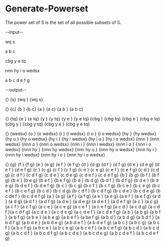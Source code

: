 # Generate-Powerset
The power set of S is the set of all possible subsets of S.

--input--

wq s

a b c

cbg y e tq

nnn hy i o wedsx

a b c d e f g

--output--

{} {s} {wq } {wq s}


{} {c} {b } {b c} {a } {a c} {a b } {a b c}


{} {tq} {e } {e tq} {y } {y tq} {y e } {y e tq} {cbg } {cbg tq} {cbg e } {cbg e tq} {cbg y } {cbg y tq} {cbg y e } 
{cbg y e tq}


{} {wedsx} {o } {o wedsx} {i } {i wedsx} {i o } {i o wedsx} {hy } {hy wedsx} {hy o } {hy o wedsx} {hy i } {hy i wedsx} 
{hy i o } {hy i o wedsx} {nnn } {nnn wedsx} {nnn o } {nnn o wedsx} {nnn i } {nnn i wedsx} {nnn i o } {nnn i o wedsx} 
{nnn hy } {nnn hy wedsx} {nnn hy o } {nnn hy o wedsx} {nnn hy i } {nnn hy i wedsx} {nnn hy i o } {nnn hy i o wedsx}


{} {g} {f } {f g} {e } {e g} {e f } {e f g} {d } {d g} {d f } {d f g} {d e } {d e g} {d e f } {d e f g} {c } {c g} {c f } 
{c f g} {c e } {c e g} {c e f } {c e f g} {c d } {c d g} {c d f } {c d f g} {c d e } {c d e g} {c d e f } {c d e f g} {b } 
{b g} {b f } {b f g} {b e } {b e g} {b e f } {b e f g} {b d } {b d g} {b d f } {b d f g} {b d e } {b d e g} {b d e f } 
{b d e f g} {b c } {b c g} {b c f } {b c f g} {b c e } {b c e g} {b c e f } {b c e f g} {b c d } {b c d g} {b c d f } 
{b c d f g} {b c d e } {b c d e g} {b c de f } {b c d e f g} {a } {a g} {a f } {a f g} {a e } {a e g} {a e f } {a e f g} 
{a d } {a d g} {a d f } {a d f g} {a d e } {a d e g} {a d e f } {a d e f g} {a c } {a c g} {a c f } {a c f g} {a c e } 
{a c e g} {a c e f } {a c e f g} {a c d } {a c d g} {a c d f }{a c d f g} {a c d e } {a c d e g} {a c d e f } {a c d e f g} 
{a b } {a b g} {a b f } {a b f g} {a b e } {a b e g} {a b e f } {a be f g} {a b d } {a b d g} {a b d f } {a b d f g} 
{a b d e } {a b d e g} {a b d e f } {a b d e f g} {a b c } {a b c g} {a b c f } {a b c f g} {a b c e } {a b c e g} 
{a b c e f } {a b c e f g} {a b c d } {a b c d g} {a b c d f } {a b c d f g} {a b c d e } {a b c d e g} {a b c d e f } 
{a b c d e f g}
